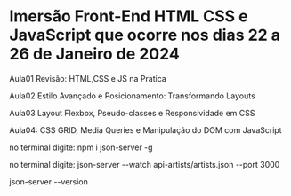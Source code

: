 # Imersão Front-End HTML CSS e JavaScript que ocorre nos dias 22 a 26 de Janeiro de 2024
<p>
  Aula01 Revisão: HTML,CSS e JS na Pratica   
</p>

<p>
  Aula02 Estilo Avançado e Posicionamento: Transformando Layouts 
</p>

<p>
  Aula03 Layout Flexbox, Pseudo-classes e Responsividade em CSS
</p>

<p>
  Aula04: CSS GRID, Media Queries e Manipulação do DOM com JavaScript
</p>

<p>no terminal digite: npm i json-server -g</p>
<p>no terminal digite: json-server --watch api-artists/artists.json --port 3000</p>
json-server --version


